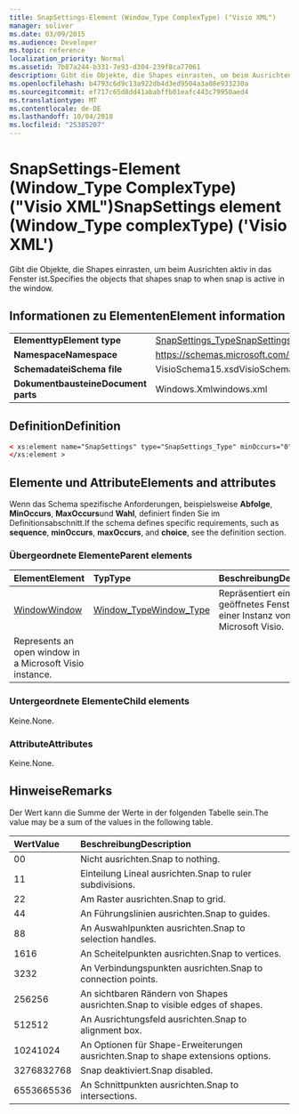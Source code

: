 ```yaml
---
title: SnapSettings-Element (Window_Type ComplexType) ("Visio XML")
manager: soliver
ms.date: 03/09/2015
ms.audience: Developer
ms.topic: reference
localization_priority: Normal
ms.assetid: 7b87a244-b331-7e93-d304-239f8ca77061
description: Gibt die Objekte, die Shapes einrasten, um beim Ausrichten aktiv in das Fenster ist.
ms.openlocfilehash: b4793c6d9c13a922db4d3ed9504a3a08e933230a
ms.sourcegitcommit: ef717c65d8dd41ababffb01eafc443c79950aed4
ms.translationtype: MT
ms.contentlocale: de-DE
ms.lasthandoff: 10/04/2018
ms.locfileid: "25385207"
---
```

# <a name="snapsettings-element-windowtype-complextype-visio-xml"></a><span data-ttu-id="b0644-103">SnapSettings-Element (Window_Type ComplexType) ("Visio XML")</span><span class="sxs-lookup"><span data-stu-id="b0644-103">SnapSettings element (Window_Type complexType) ('Visio XML')</span></span>

<span data-ttu-id="b0644-104">Gibt die Objekte, die Shapes einrasten, um beim Ausrichten aktiv in das Fenster ist.</span><span class="sxs-lookup"><span data-stu-id="b0644-104">Specifies the objects that shapes snap to when snap is active in the window.</span></span>
  
## <a name="element-information"></a><span data-ttu-id="b0644-105">Informationen zu Elementen</span><span class="sxs-lookup"><span data-stu-id="b0644-105">Element information</span></span>

|||
|:-----|:-----|
|<span data-ttu-id="b0644-106">**Elementtyp**</span><span class="sxs-lookup"><span data-stu-id="b0644-106">**Element type**</span></span> <br/> |[<span data-ttu-id="b0644-107">SnapSettings_Type</span><span class="sxs-lookup"><span data-stu-id="b0644-107">SnapSettings_Type</span></span>](snapsettings_type-complextypevisio-xml.md) <br/> |
|<span data-ttu-id="b0644-108">**Namespace**</span><span class="sxs-lookup"><span data-stu-id="b0644-108">**Namespace**</span></span> <br/> |https://schemas.microsoft.com/office/visio/2012/main  <br/> |
|<span data-ttu-id="b0644-109">**Schemadatei**</span><span class="sxs-lookup"><span data-stu-id="b0644-109">**Schema file**</span></span> <br/> |<span data-ttu-id="b0644-110">VisioSchema15.xsd</span><span class="sxs-lookup"><span data-stu-id="b0644-110">VisioSchema15.xsd</span></span>  <br/> |
|<span data-ttu-id="b0644-111">**Dokumentbausteine**</span><span class="sxs-lookup"><span data-stu-id="b0644-111">**Document parts**</span></span> <br/> |<span data-ttu-id="b0644-112">Windows.Xml</span><span class="sxs-lookup"><span data-stu-id="b0644-112">windows.xml</span></span>  <br/> |
   
## <a name="definition"></a><span data-ttu-id="b0644-113">Definition</span><span class="sxs-lookup"><span data-stu-id="b0644-113">Definition</span></span>

```XML
< xs:element name="SnapSettings" type="SnapSettings_Type" minOccurs="0" maxOccurs="1" >
</xs:element >
```

## <a name="elements-and-attributes"></a><span data-ttu-id="b0644-114">Elemente und Attribute</span><span class="sxs-lookup"><span data-stu-id="b0644-114">Elements and attributes</span></span>

<span data-ttu-id="b0644-115">Wenn das Schema spezifische Anforderungen, beispielsweise **Abfolge**, **MinOccurs**, **MaxOccurs**und **Wahl**, definiert finden Sie im Definitionsabschnitt.</span><span class="sxs-lookup"><span data-stu-id="b0644-115">If the schema defines specific requirements, such as **sequence**, **minOccurs**, **maxOccurs**, and **choice**, see the definition section.</span></span> 
  
### <a name="parent-elements"></a><span data-ttu-id="b0644-116">Übergeordnete Elemente</span><span class="sxs-lookup"><span data-stu-id="b0644-116">Parent elements</span></span>

|<span data-ttu-id="b0644-117">**Element**</span><span class="sxs-lookup"><span data-stu-id="b0644-117">**Element**</span></span>|<span data-ttu-id="b0644-118">**Typ**</span><span class="sxs-lookup"><span data-stu-id="b0644-118">**Type**</span></span>|<span data-ttu-id="b0644-119">**Beschreibung**</span><span class="sxs-lookup"><span data-stu-id="b0644-119">**Description**</span></span>|
|:-----|:-----|:-----|
|[<span data-ttu-id="b0644-120">Window</span><span class="sxs-lookup"><span data-stu-id="b0644-120">Window</span></span>](window-element-windows_type-complextypevisio-xml.md) <br/> |[<span data-ttu-id="b0644-121">Window_Type</span><span class="sxs-lookup"><span data-stu-id="b0644-121">Window_Type</span></span>](window_type-complextypevisio-xml.md) <br/> |<span data-ttu-id="b0644-122">Repräsentiert ein geöffnetes Fenster in einer Instanz von Microsoft Visio.
</span><span class="sxs-lookup"><span data-stu-id="b0644-122">Represents an open window in a Microsoft Visio instance.</span></span>  <br/> |
   
### <a name="child-elements"></a><span data-ttu-id="b0644-123">Untergeordnete Elemente</span><span class="sxs-lookup"><span data-stu-id="b0644-123">Child elements</span></span>

<span data-ttu-id="b0644-124">Keine.</span><span class="sxs-lookup"><span data-stu-id="b0644-124">None.</span></span>
  
### <a name="attributes"></a><span data-ttu-id="b0644-125">Attribute</span><span class="sxs-lookup"><span data-stu-id="b0644-125">Attributes</span></span>

<span data-ttu-id="b0644-126">Keine.</span><span class="sxs-lookup"><span data-stu-id="b0644-126">None.</span></span>
  
## <a name="remarks"></a><span data-ttu-id="b0644-127">Hinweise</span><span class="sxs-lookup"><span data-stu-id="b0644-127">Remarks</span></span>

<span data-ttu-id="b0644-128">Der Wert kann die Summe der Werte in der folgenden Tabelle sein.</span><span class="sxs-lookup"><span data-stu-id="b0644-128">The value may be a sum of the values in the following table.</span></span>
  
|<span data-ttu-id="b0644-129">**Wert**</span><span class="sxs-lookup"><span data-stu-id="b0644-129">**Value**</span></span>|<span data-ttu-id="b0644-130">**Beschreibung**</span><span class="sxs-lookup"><span data-stu-id="b0644-130">**Description**</span></span>|
|:-----|:-----|
|<span data-ttu-id="b0644-131">0</span><span class="sxs-lookup"><span data-stu-id="b0644-131">0</span></span>  <br/> |<span data-ttu-id="b0644-132">Nicht ausrichten.</span><span class="sxs-lookup"><span data-stu-id="b0644-132">Snap to nothing.</span></span>  <br/> |
|<span data-ttu-id="b0644-133">1</span><span class="sxs-lookup"><span data-stu-id="b0644-133">1</span></span>  <br/> |<span data-ttu-id="b0644-134">Einteilung Lineal ausrichten.</span><span class="sxs-lookup"><span data-stu-id="b0644-134">Snap to ruler subdivisions.</span></span>  <br/> |
|<span data-ttu-id="b0644-135">2</span><span class="sxs-lookup"><span data-stu-id="b0644-135">2</span></span>  <br/> |<span data-ttu-id="b0644-136">Am Raster ausrichten.</span><span class="sxs-lookup"><span data-stu-id="b0644-136">Snap to grid.</span></span>  <br/> |
|<span data-ttu-id="b0644-137">4</span><span class="sxs-lookup"><span data-stu-id="b0644-137">4</span></span>  <br/> |<span data-ttu-id="b0644-138">An Führungslinien ausrichten.</span><span class="sxs-lookup"><span data-stu-id="b0644-138">Snap to guides.</span></span>  <br/> |
|<span data-ttu-id="b0644-139">8</span><span class="sxs-lookup"><span data-stu-id="b0644-139">8</span></span>  <br/> |<span data-ttu-id="b0644-140">An Auswahlpunkten ausrichten.</span><span class="sxs-lookup"><span data-stu-id="b0644-140">Snap to selection handles.</span></span>  <br/> |
|<span data-ttu-id="b0644-141">16</span><span class="sxs-lookup"><span data-stu-id="b0644-141">16</span></span>  <br/> |<span data-ttu-id="b0644-142">An Scheitelpunkten ausrichten.</span><span class="sxs-lookup"><span data-stu-id="b0644-142">Snap to vertices.</span></span>  <br/> |
|<span data-ttu-id="b0644-143">32</span><span class="sxs-lookup"><span data-stu-id="b0644-143">32</span></span>  <br/> |<span data-ttu-id="b0644-144">An Verbindungspunkten ausrichten.</span><span class="sxs-lookup"><span data-stu-id="b0644-144">Snap to connection points.</span></span>  <br/> |
|<span data-ttu-id="b0644-145">256</span><span class="sxs-lookup"><span data-stu-id="b0644-145">256</span></span>  <br/> |<span data-ttu-id="b0644-146">An sichtbaren Rändern von Shapes ausrichten.</span><span class="sxs-lookup"><span data-stu-id="b0644-146">Snap to visible edges of shapes.</span></span>  <br/> |
|<span data-ttu-id="b0644-147">512</span><span class="sxs-lookup"><span data-stu-id="b0644-147">512</span></span>  <br/> |<span data-ttu-id="b0644-148">An Ausrichtungsfeld ausrichten.</span><span class="sxs-lookup"><span data-stu-id="b0644-148">Snap to alignment box.</span></span>  <br/> |
|<span data-ttu-id="b0644-149">1024</span><span class="sxs-lookup"><span data-stu-id="b0644-149">1024</span></span>  <br/> |<span data-ttu-id="b0644-150">An Optionen für Shape-Erweiterungen ausrichten.</span><span class="sxs-lookup"><span data-stu-id="b0644-150">Snap to shape extensions options.</span></span>  <br/> |
|<span data-ttu-id="b0644-151">32768</span><span class="sxs-lookup"><span data-stu-id="b0644-151">32768</span></span>  <br/> |<span data-ttu-id="b0644-152">Snap deaktiviert.</span><span class="sxs-lookup"><span data-stu-id="b0644-152">Snap disabled.</span></span>  <br/> |
|<span data-ttu-id="b0644-153">65536</span><span class="sxs-lookup"><span data-stu-id="b0644-153">65536</span></span>  <br/> |<span data-ttu-id="b0644-154">An Schnittpunkten ausrichten.</span><span class="sxs-lookup"><span data-stu-id="b0644-154">Snap to intersections.</span></span>  <br/> |
   

